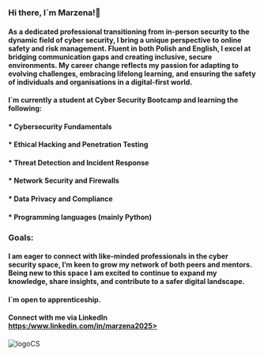 ### Hi there, I`m Marzena!👋

#### As a dedicated professional transitioning from in-person security to the dynamic field of cyber security, I bring a unique perspective to online safety and risk management. Fluent in both Polish and English, I excel at bridging communication gaps and creating inclusive, secure environments. My career change reflects my passion for adapting to evolving challenges, embracing lifelong learning, and ensuring the safety of individuals and organisations in a digital-first world.
#### I`m currently a student at Cyber Security Bootcamp and learning the following:
#### * Cybersecurity Fundamentals
#### * Ethical Hacking and Penetration Testing
#### * Threat Detection and Incident Response
#### * Network Security and Firewalls
#### * Data Privacy and Compliance
#### * Programming languages (mainly Python)
### Goals:
#### I am eager to connect with like-minded professionals in the cyber security space, I’m keen to grow my network of both peers and mentors. Being new to this space I am excited to continue to expand my knowledge, share insights, and contribute to a safer digital landscape.

#### I`m open to apprenticeship.
#### Connect with me via LinkedIn  <https:/>www.linkedin.com/in/marzena2025>
![logoCS](https://github.com/user-attachments/assets/807ac32e-3a7c-416d-aa5c-70d048a9252d)

